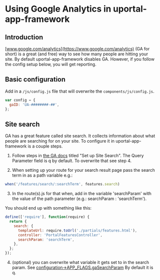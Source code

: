 # Using Google Analytics in uportal-app-framework

## Introduction

[www.google.com/analytics](https://www.google.com/analytics) (GA for short) is a great (and free) way to see how many people are hitting your site. By default uportal-app-framework disables GA. However, if you follow the config setup below, you will get reporting.

## Basic configuration

Add in a `/js/config.js` file that will overwrite the `components/js/config.js`.

<!-- eslint-disable no-unused-vars -->
```javascript
var config = {
  gaID: 'UA-########-##',
};
```

## Site search
GA has a great feature called site search. It collects information about what people are searching for on your site. To configure it in uportal-app-framework is a couple steps.

1) Follow steps in [the GA docs](https://support.google.com/analytics/answer/1012264?hl=en) titled "Set up Site Search". The Query Parameter field is q by default. To overwrite that see step 4.

2) When setting up your route for your search result page pass the search term in as a path variable
e.g.:

<!-- eslint-disable no-undef, semi -->
```javascript
when('/features/search/:searchTerm', features.search)
```

3) In the route(s).js for that when, add in the variable 'searchParam' with the value of the path parameter (e.g.: searchParam : 'searchTerm').

You should end up with something like this:

```javascript
define(['require'], function(require) {
  return {
    search: {
      templateUrl: require.toUrl('./partials/features.html'),
      controller: 'PortalFeaturesController',
      searchParam: 'searchTerm',
    },
  };
});

```

4) (optional) you can overwrite what variable it gets set to in the search param. See [configuration->APP_FLAGS.gaSearchParam](configuration.md) By default it is q.
